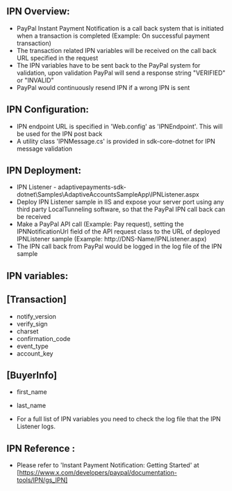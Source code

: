 IPN Overview:
------------
* PayPal Instant Payment Notification is a call back system that is initiated when a transaction is completed 
  (Example: On successful payment transaction)
* The transaction related IPN variables will be received on the call back URL specified in the request
* The IPN variables have to be sent back to the PayPal system for validation, 
  upon validation PayPal will send a response string "VERIFIED" or "INVALID"
* PayPal would continuously resend IPN if a wrong IPN is sent


IPN Configuration:
-----------------
* IPN endpoint URL is specified in 'Web.config' as 'IPNEndpoint'. This will be used for the IPN post back
* A utility class 'IPNMessage.cs' is provided in sdk-core-dotnet for IPN message validation


IPN Deployment:
--------------
* IPN Listener - adaptivepayments-sdk-dotnet\Samples\AdaptiveAccountsSampleApp\IPNListener.aspx
* Deploy IPN Listener sample in IIS and expose your server port using any third party 
  LocalTunneling software, so that the PayPal IPN call back can be received
* Make a PayPal API call (Example: Pay request), setting the IPNNotificationUrl field of the API request class
  to the URL of deployed IPNListener sample (Example: http://DNS-Name/IPNListener.aspx)
* The IPN call back from PayPal would be logged in the log file of the IPN sample


IPN variables:
--------------

[Transaction]
-------------
* notify_version
* verify_sign
* charset
* confirmation_code
* event_type
* account_key

[BuyerInfo]
-----------
* first_name
* last_name 

* For a full list of IPN variables you need to check the log file that the IPN Listener logs.    

IPN Reference :
--------------
* Please refer to 'Instant Payment Notification: Getting Started' at [https://www.x.com/developers/paypal/documentation-tools/IPN/gs_IPN]